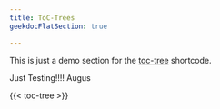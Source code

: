 ```yaml
---
title: ToC-Trees
geekdocFlatSection: true

---
```

This is just a demo section for the <!-- spellchecker-disable -->[toc-tree](/shortcodes/toc-tree/)<!-- spellchecker-enable --> shortcode.

Just Testing!!!! Augus

<!-- spellchecker-disable -->

{{< toc-tree >}}

<!-- spellchecker-enable -->